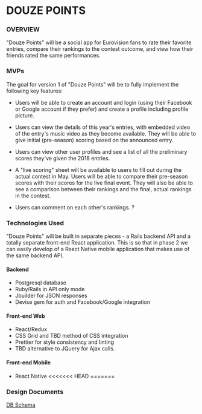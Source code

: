 # DOUZE POINTS

### OVERVIEW

"Douze Points" will be a social app for Eurovision fans to rate their favorite entries, compare their rankings to the contest outcome, and view how their friends rated the same performances.

### MVPs

The goal for version 1 of "Douze Points" will be to fully implement the following key features:

* Users will be able to create an account and login (using their Facebook or Google account if they prefer) and create a profile including profile picture.

* Users can view the details of this year's entries, with embedded video of the entry's music video as they become available. They will be able to give initial (pre-season) scoring based on the announced entry.

* Users can view other user profiles and see a list of all the preliminary scores they've given the 2018 entries.

* A "live scoring" sheet will be available to users to fill out during the actual contest in May. Users will be able to compare their pre-season scores with their scores for the live final event. They will also be able to see a comparison between their rankings and the final, actual rankings in the contest.

* Users can comment on each other's rankings. ?

### Technologies Used

"Douze Points" will be built in separate pieces - a Rails backend API and a totally separate front-end React application. This is so that in phase 2 we can easily develop of a React Native mobile application that makes use of the same backend API.

#### Backend
* Postgresql database
* Ruby/Rails in API only mode
* Jbuilder for JSON responses
* Devise gem for auth and Facebook/Google integration

#### Front-end Web
* React/Redux
* CSS Grid and TBD method of CSS integration
* Prettier for style consistency and linting
* TBD alternative to JQuery for Ajax calls.

#### Front-end Mobile
* React Native
<<<<<<< HEAD
=======

### Design Documents

[DB Schema](https://sqldbm.com//Project/SQLServer/Share/3tyZ54y9xUaJokxKo69quw)
